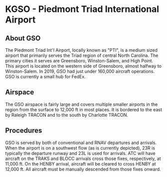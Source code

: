 # KGSO - Piedmont Triad International Airport

## About GSO
The Piedmont Triad Int'l Airport, locally known as "PTI", is a medium sized airport that primarily serves the Triad region of central North Carolina. The primary cities it serves are Greensboro, Winston-Salem, and High Point. This airport is located on the western side of Greensboro, almost halfway to Winston-Salem. In 2019, GSO had just under 160,000 aircraft operations. GSO is currently a small hub for FedEx.

## Airspace
The GSO airspace is fairly large and covers multiple smaller airports in the region from the surface to 12,000 ft in most places. It is bordered to the east by Raleigh TRACON and to the south by Charlotte TRACON.

## Procedures
GSO is served by both of conventional and RNAV departures and arrivals. When the airport is on a southwest flow (as is currently depicted), 23R is typically the departure runway and 23L is used for arrivals. ATC will have aircraft on the TRAKS and BLOCC arrivals cross those fixes, respectively, at 11,000 ft. On the HENBY arrival, aircraft will be cleared to cross HENBY at 12,000 ft. All aircraft must be manually descended from those fixes onward.